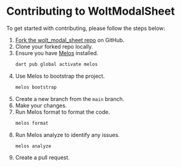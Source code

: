 # Contributing to WoltModalSheet

To get started with contributing, please follow the steps below:

1. [Fork the wolt_modal_sheet repo](https://github.com/woltapp/wolt_modal_sheet/fork) on GitHub.
2. Clone your forked repo locally.
3. Ensure you have [Melos](https://pub.dev/packages/melos/install) installed.
   ```bash
   dart pub global activate melos
   ```
4. Use Melos to bootstrap the project.
   ```bash
   melos bootstrap
   ```
5. Create a new branch from the `main` branch.
6. Make your changes.
7. Run Melos format to format the code.
   ```bash
   melos format
   ```
8. Run Melos analyze to identify any issues.
   ```bash
   melos analyze
   ```
9. Create a pull request.